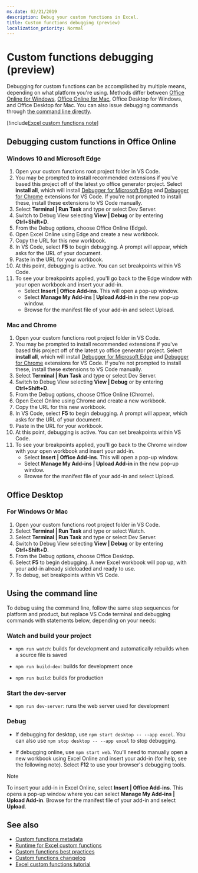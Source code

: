 ```yaml
---
ms.date: 02/21/2019
description: Debug your custom functions in Excel.
title: Custom functions debugging (preview)
localization_priority: Normal
---
```

# Custom functions debugging (preview)

Debugging for custom functions can be accomplished by multiple means, depending on what platform you're using. Methods differ between [Office Online for Windows](#windows-10-and-microsoft-edge), [Office Online for Mac](#mac-and-chrome), Office Desktop for Windows, and Office Desktop for Mac. You can also issue debugging commands through [the command line directly](#using-the-command-line).

[!include[Excel custom functions note](../includes/excel-custom-functions-note.md)]

## Debugging custom functions in Office Online
### Windows 10 and Microsoft Edge

1. Open your custom functions root project folder in VS Code.
2. You may be prompted to install recommended extensions if you've based this project off of the latest yo office generator project. Select **install all**, which will install [Debugger for Microsoft Edge](https://marketplace.visualstudio.com/items?itemName=msjsdiag.debugger-for-edge) and [Debugger for Chrome](https://marketplace.visualstudio.com/items?itemName=msjsdiag.debugger-for-chrome) extensions for VS Code. If you're not prompted to install these, install these extensions to VS Code manually.
3. Select **Terminal | Run Task** and type or select Dev Server.
4. Switch to Debug View selecting **View | Debug** or by entering **Ctrl+Shift+D**.
5. From the Debug options, choose Office Online (Edge).
6. Open Excel Online using Edge and create a new workbook.
7. Copy the URL for this new workbook.
8. In VS Code, select **F5** to begin debugging. A prompt will appear, which asks for the URL of your document.
9. Paste in the URL for your workbook.
10. At this point, debugging is active. You can set breakpoints within VS Code.
11. To see your breakpoints applied, you'll go back to the Edge window with your open workbook and insert your add-in.
    - Select **Insert | Office Add-ins**. This will open a pop-up window.
    - Select **Manage My Add-ins | Upload Add-in** in the new pop-up window.
    - Browse for the manifest file of your add-in and select Upload.

### Mac and Chrome

1. Open your custom functions root project folder in VS Code.
2. You may be prompted to install recommended extensions if you've based this project off of the latest yo office generator project. Select **install all**, which will install [Debugger for Microsoft Edge](https://marketplace.visualstudio.com/items?itemName=msjsdiag.debugger-for-edge) and [Debugger for Chrome](https://marketplace.visualstudio.com/items?itemName=msjsdiag.debugger-for-chrome) extensions for VS Code. If you're not prompted to install these, install these extensions to VS Code manually.
3. Select **Terminal | Run Task** and type or select Dev Server.
4. Switch to Debug View selecting **View | Debug** or by entering **Ctrl+Shift+D**.
5. From the Debug options, choose Office Online (Chrome).
6. Open Excel Online using Chrome and create a new workbook.
7. Copy the URL for this new workbook.
8. In VS Code, select **F5** to begin debugging. A prompt will appear, which asks for the URL of your document.
9. Paste in the URL for your workbook.
10. At this point, debugging is active. You can set breakpoints within VS Code.
11. To see your breakpoints applied, you'll go back to the Chrome window with your open workbook and insert your add-in.
    - Select **Insert | Office Add-ins**. This will open a pop-up window.
    - Select **Manage My Add-ins | Upload Add-in** in the new pop-up window.
    - Browse for the manifest file of your add-in and select Upload.

## Office Desktop

### For Windows Or Mac

1. Open your custom functions root project folder in VS Code.
2. Select **Terminal | Run Task** and type or select Watch.
3. Select **Terminal | Run Task** and type or select Dev Server.
4. Switch to Debug View selecting **View | Debug** or by entering **Ctrl+Shift+D**.
5. From the Debug options, choose Office Desktop.
6. Select **F5** to begin debugging. A new Excel workbook will pop up, with your add-in already sideloaded and ready to use.
7. To debug, set breakpoints within VS Code.

## Using the command line

To debug using the command line, follow the same step sequences for platform and product, but replace VS Code terminal and debugging commands with statements below, depending on your needs:

### Watch and build your project

- `npm run watch`: builds for development and automatically rebuilds when a source file is saved

- `npm run build-dev`: builds for development once

- `npm run build`: builds for production

### Start the dev-server

- `npm run dev-server`: runs the web server used for development

### Debug

- If debugging for desktop, use `npm start desktop -- --app excel`. You can also use `npm stop desktop -- --app excel` to stop debugging.

- If debugging online, use `npm start web`. You'll need to manually open a new workbook using Excel Online and insert your add-in (for help, see the following note).  Select **F12** to use your browser's debugging tools.

> [!NOTE]
> To insert your add-in in Excel Online,  select **Insert | Office Add-ins**. This opens a pop-up window where you can select **Manage My Add-ins | Upload Add-in**. Browse for the manifest file of your add-in and select **Upload**.

## See also

* [Custom functions metadata](custom-functions-json.md)
* [Runtime for Excel custom functions](custom-functions-runtime.md)
* [Custom functions best practices](custom-functions-best-practices.md)
* [Custom functions changelog](custom-functions-changelog.md)
* [Excel custom functions tutorial](../tutorials/excel-tutorial-create-custom-functions.md)
